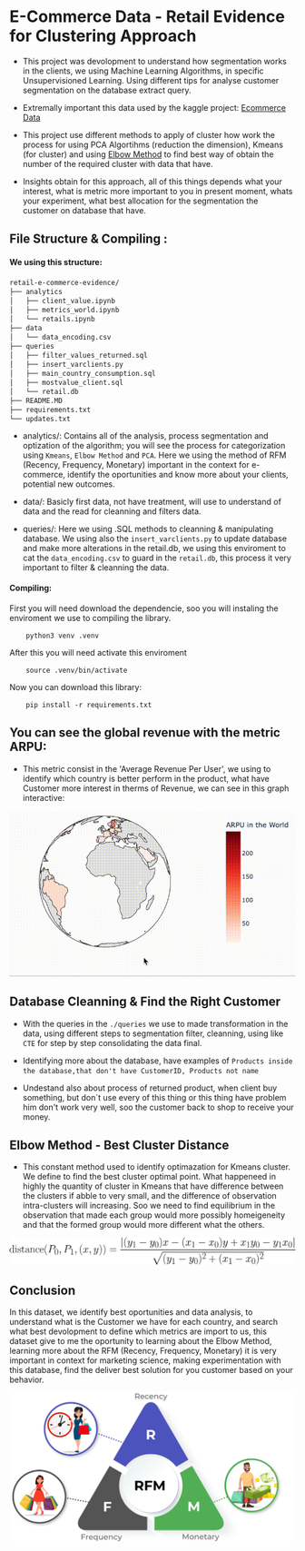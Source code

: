 # E-Commerce Data - Retail Evidence for Clustering Approach

- This project was devolopment to understand how segmentation works in the clients, we using Machine Learning Algorithms, in specific Unsupervisioned Learning. Using different tips for analyse customer segmentation on the database extract query. 

- Extremally important this data used by the kaggle project: [Ecommerce Data](https://www.kaggle.com/datasets/carrie1/ecommerce-data)

- This project use different methods to apply of cluster how work the process for using PCA Algortihms (reduction the dimension), Kmeans (for cluster) and using [Elbow Method](https://en.wikipedia.org/wiki/Elbow_method_(clustering)) to find best way of obtain the number of the required cluster with data that have.

- Insights obtain for this approach, all of this things depends what your interest, what is metric more important to you in present moment, whats your experiment, what best allocation for the segmentation the customer on database that have. 

## File Structure & Compiling : 
#### We using this structure:
```
retail-e-commerce-evidence/
├── analytics
│   ├── client_value.ipynb
│   ├── metrics_world.ipynb
│   └── retails.ipynb
├── data
│   └── data_encoding.csv
├── queries
│   ├── filter_values_returned.sql
│   ├── insert_varclients.py
│   ├── main_country_consumption.sql
│   ├── mostvalue_client.sql
│   └── retail.db
├── README.MD
├── requirements.txt
└── updates.txt
```
* analytics/: Contains all of the analysis, process segmentation and optization of the algorithm; you will see the process for categorization using `Kmeans`, `Elbow Method` and `PCA`. Here we using the method of RFM (Recency, Frequency, Monetary) important in the context for e-commerce, identify the oportunities and know more about your clients, potential new outcomes.

* data/: Basicly first data, not have treatment, will use to understand of data and the read for cleanning and filters data.

* queries/: Here we using .SQL methods to cleanning & manipulating database. We using also the `insert_varclients.py` to update database and make more alterations in the retail.db, we using this enviroment to cat the `data_encoding.csv` to guard in the `retail.db`, this process it very important to filter & cleanning the data.

#### Compiling:

First you will need download the dependencie, soo you will instaling the enviroment we use to compiling the library.
``` 
    python3 venv .venv
```

After this you will need activate this enviroment

```
    source .venv/bin/activate
```

Now you can download this library: 

```
    pip install -r requirements.txt
```

## You can see the global revenue with the metric ARPU: 

* This metric consist in the 'Average Revenue Per User', we using to identify which country is better perform in the product, what have Customer more interest in therms of Revenue, we can see in this graph interactive: 

<div align="center">
  <img src="assets/word_metrics.gif" alt="Project Demonstration ARPU Metric">
</div>

## Database Cleanning & Find the Right Customer

* With the queries in the `./queries` we use to made transformation in the data, using different steps to segmentation filter, cleanning, using like `CTE` for step by step consolidating the data final.

* Identifying more about the database, have examples of `Products inside the database,that don't have CustomerID, Products not name`

* Undestand also about process of returned product, when client buy something, but don`t use every of this thing or this thing have problem him don't work very well, soo the customer back to shop to receive your money.


## Elbow Method - Best Cluster Distance

* This constant method used to identify optimazation for Kmeans cluster. We define to find the best cluster optimal point. What happeneed in highly the quantity  of cluster in Kmeans that have difference between the clusters if abble to very small, and the difference of observation intra-clusters will increasing. Soo we need to find equilibrium in the observation that made each group would more possibly homeigeneity and that the formed group would more different what the others.

![alt text](assets/image.png)

## Conclusion

In this dataset, we identify best oportunities and data analysis, to understand what is the Customer we have for each country, and search what best devolopment to define which metrics are import to us, this dataset give to me the oportunity to learning about the Elbow Method, learning more about the RFM (Recency, Frequency, Monetary) it is very important in context for marketing science, making experimentation with this database, find the deliver best solution for you customer based on your behavior.

<div align="center">  
    <img src="assets/rfm.png", width="500" controls>
    </img>
</div>
